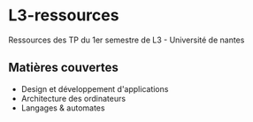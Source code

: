 L3-ressources
=============

Ressources des TP du 1er semestre de L3 - Université de nantes

Matières couvertes
-----------
* Design et développement d'applications
* Architecture des ordinateurs
* Langages & automates
